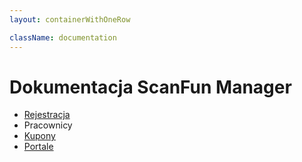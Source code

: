 ```yaml
---
layout: containerWithOneRow

className: documentation 
---
```


# Dokumentacja ScanFun Manager

* [Rejestracja](/dokumentacja/scan-fun-manager/rejestracja)
*  Pracownicy
* [Kupony](/dokumentacja/scan-fun-manager/kupony)
* [Portale](/dokumentacja/scan-fun-manager/portale)

